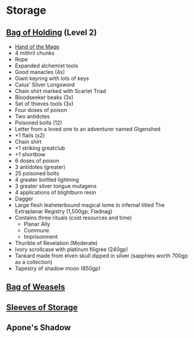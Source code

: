 # Storage

## [Bag of Holding](https://2e.aonprd.com/Equipment.aspx?ID=249) (Level 2)

- [Hand of the Mage](https://2e.aonprd.com/Equipment.aspx?ID=440)
- 4 mithril chunks
- Rope
- Expanded alchemist tools
- Good manacles (4x)
- Giant keyring with lots of keys
- Caius' Silver Longsword
- Chain shirt marked with Scarlet Triad
- Bloodseeker beaks (3x)
- Set of thieves tools (3x)
- Four doses of poison 
- Two antidotes
- Poisoned bolts (12)
- Letter from a loved one to an adventurer named Gigenshed
- +1 flails (x2)
- Chain shirt
- +1 striking greatclub
- +1 shortbow
- 6 doses of poison
- 3 antidotes (greater)
- 25 poisoned bolts
- 4 greater bottled lightning
- 3 greater silver tongue mutagens
- 4 applications of blightburn resin
- Dagger
- Large flesh leaheterbound magical tome in infernal titled The Extraplanar Registry (1,500gp; Fladnag)
- Contains three rituals (cost resources and time)
   - Planar Ally
   - Commune
   - Imprisonment
- Thurible of Revelation (Moderate)
- Ivory scrollcase with platinum filigree (240gp)
- Tankard made from elven skull dipped in silver (sapphies worth 700gp as a collection)
- Tapestry of shadow moon (850gp) 

## [Bag of Weasels](https://2e.aonprd.com/Equipment.aspx?ID=599)

## [Sleeves of Storage](https://2e.aonprd.com/Equipment.aspx?ID=745)

## Apone's Shadow
